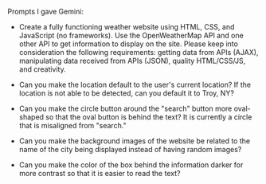 Prompts I gave Gemini:

- Create a fully functioning weather website using HTML, CSS, and JavaScript (no frameworks). Use the OpenWeatherMap API and one other API to get information to display on the site. Please keep into consideration the following requirements: getting data from APIs (AJAX), manipulating data received from APIs (JSON), quality HTML/CSS/JS, and creativity.

- Can you make the location default to the user's current location? If the location is not able to be detected, can you default it to Troy, NY?

- Can you make the circle button around the "search" button more oval-shaped so that the oval button is behind the text? It is currently a circle that is misaligned from "search."

- Can you make the background images of the website be related to the name of the city being displayed instead of having random images?

- Can you make the color of the box behind the information darker for more contrast so that it is easier to read the text?